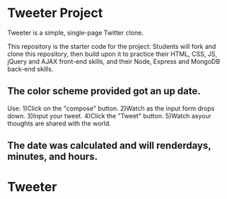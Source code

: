# Tweeter Project

Tweeter is a simple, single-page Twitter clone.

This repository is the starter code for the project: Students will fork and clone this repository, then build upon it to practice their HTML, CSS, JS, jQuery and AJAX front-end skills, and their Node, Express and MongoDB back-end skills.

## The color scheme provided got an up date.
Use:
1)Click on the "compose" button.
2)Watch as the input form drops down.
3)Input your tweet.
4)Click the "Tweet" button.
5)Watch asyour thoughts are shared with the world.

## The date was calculated and will renderdays, minutes, and hours.
# Tweeter
